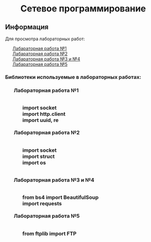 <div><h1 align="center">Cетевое программирование</h1></div>
<div><h2 align="left">Информация</h2></div>
<div>Для просмотра лабораторных работ: </div>
<ul><div><a href="https://github.com/lukiorDE/Sp/tree/Лабораторная-работа-№1">Лабараторная работа №1</a></div>
<div><a href="https://github.com/lukiorDE/Sp/tree/Лабораторная-работа-№2">Лабараторная работа №2</a></div>
<div><a href="https://github.com/lukiorDE/Sp/tree/Лабораторная-работа-№3-№4">Лабараторная работа №3 и №4</a></div>
<div><a href="https://github.com/lukiorDE/Sp/tree/Лабораторная-работа-№5">Лабараторная работа №5</a></div>
</ul>

<h3>Библиотеки используемые в лабораторных работах:<h3>
<ul><div>Лабораторная работа №1 </div>
<ul><body>
<br>
import  socket </br> 
import http.client<br>
import uuid, re<br>
</body>
  </ul>
<br>
<body>

  <div>Лабораторная работа №2</div><br>
<ul><body>

import socket<br>
import struct<br>
import os </br> 
</body>
  </ul>
<br>
  <div>Лабораторная работа №3 и №4</div> 
<ul>
<body>
<br>
from bs4 import BeautifulSoup<br>
import requests<br>
<br>
</body>
  </ul>
  <div>Лабораторная работа №5</div>
  <br>
  <ul>
<body> from ftplib import FTP <br> </body>
  </ul>
  </ul>

